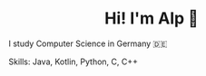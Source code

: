 <h1 align="center">Hi! I'm Alp 👋</h1>
I study Computer Science in Germany 🇩🇪


Skills: Java, Kotlin, Python, C, C++


